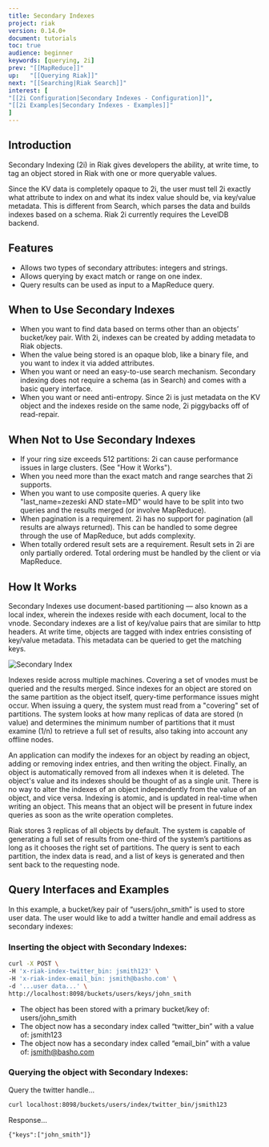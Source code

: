 ```yaml
---
title: Secondary Indexes
project: riak
version: 0.14.0+
document: tutorials
toc: true
audience: beginner
keywords: [querying, 2i]
prev: "[[MapReduce]]"
up:   "[[Querying Riak]]"
next: "[[Searching|Riak Search]]"
interest: [
"[[2i Configuration|Secondary Indexes - Configuration]]",
"[[2i Examples|Secondary Indexes - Examples]]"
]
---
```


## Introduction
Secondary Indexing (2i) in Riak gives developers the ability, at write time, to tag an object stored in Riak with one or more queryable values.

Since the KV data is completely opaque to 2i, the user must tell 2i exactly what attribute to index on and what its index value should be, via key/value metadata. This is different from Search, which parses the data and builds indexes based on a schema. Riak 2i currently requires the LevelDB backend.

## Features

* Allows two types of secondary attributes: integers and strings.
* Allows querying by exact match or range on one index.
* Query results can be used as input to a MapReduce query.

## When to Use Secondary Indexes

* When you want to find data based on terms other than an objects’ bucket/key pair. With 2i, indexes can be created by adding metadata to Riak objects.
* When the value being stored is an opaque blob, like a binary file, and you want to index it via added attributes.
* When you want or need an easy-to-use search mechanism. Secondary indexing does not require a schema (as in Search) and comes with a basic query interface.
* When you want or need anti-entropy. Since 2i is just metadata on the KV object and the indexes reside on the same node, 2i piggybacks off of read-repair.

## When Not to Use Secondary Indexes 

* If your ring size exceeds 512 partitions: 2i can cause performance issues in large clusters. (See "How it Works").
* When you need more than the exact match and range searches that 2i supports.
* When you want to use composite queries. A query like "last_name=zezeski AND state=MD" would have to be split into two queries and the results merged (or involve MapReduce).
* When pagination is a requirement. 2i has no support for pagination (all results are always returned). This can be handled to some degree through the use of MapReduce, but adds complexity.
* When totally ordered result sets are a requirement. Result sets in 2i are only partially ordered. Total ordering must be handled by the client or via MapReduce.

## How It Works 

Secondary Indexes use document-based partitioning — also known as a local index, wherein the indexes reside with each document, local to the vnode. Secondary indexes are a list of key/value pairs that are similar to http headers. At write time, objects are tagged with index entries consisting of key/value metadata. This metadata can be queried to get the matching keys. 

![Secondary Index](/images/Secondary-index-example.png)

Indexes reside across multiple machines. Covering a set of vnodes must be queried and the results merged. Since indexes for an object are stored on the same partition as the object itself, query-time performance issues might occur. When issuing a query, the system must read from a "covering" set of partitions. The system looks at how many replicas of data are stored (n value) and determines the minimum number of partitions that it must examine (1/n) to retrieve a full set of results, also taking into account any offline nodes.

An application can modify the indexes for an object by reading an object, adding or removing index entries, and then writing the object. Finally, an object is automatically removed from all indexes when it is deleted. The object's value and its indexes should be thought of as a single unit. There is no way to alter the indexes of an object independently from the value of an object, and vice versa. Indexing is atomic, and is updated in real-time when writing an object. This means that an object will be present in future index queries as soon as the write operation completes.
 
Riak stores 3 replicas of all objects by default. The system is capable of generating a full set of results from one-third of the system’s partitions as long as it chooses the right set of partitions. The query is sent to each partition, the index data is read, and a list of keys is generated and then sent back to the requesting node.

## Query Interfaces and Examples

In this example, a bucket/key pair of “users/john_smith” is used to store user data. The user would like to add a twitter handle and email address as secondary indexes:

### Inserting the object with Secondary Indexes:

```bash
curl -X POST \
-H 'x-riak-index-twitter_bin: jsmith123' \
-H 'x-riak-index-email_bin: jsmith@basho.com' \
-d '...user data...' \ 
http://localhost:8098/buckets/users/keys/john_smith
```

* The object has been stored with a primary bucket/key of: users/john_smith
* The object now has a secondary index called “twitter_bin” with a value of: jsmith123
* The object now has a secondary index called “email_bin” with a value of: jsmith@basho.com

### Querying the object with Secondary Indexes:

Query the twitter handle...

```bash
curl localhost:8098/buckets/users/index/twitter_bin/jsmith123
```

Response... 

```text
{"keys":["john_smith"]}
```
